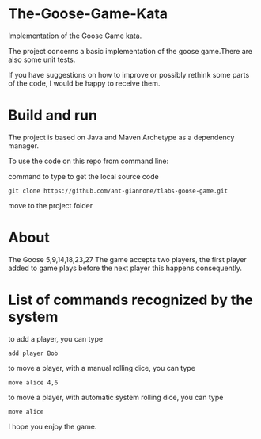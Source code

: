 # The-Goose-Game-Kata
 Implementation of the Goose Game kata.

The project concerns a basic implementation of the goose game.There are also some unit tests.

If you have suggestions on how to improve or possibly rethink some parts of the code,
I would be happy to receive them.

# Build and run
The project is based on Java and Maven Archetype as a dependency manager.

To use the code on this repo from command line:

command to type to get the local source code
```cucumber
git clone https://github.com/ant-giannone/tlabs-goose-game.git
```
move to the project folder
# About
The Goose 5,9,14,18,23,27
The game accepts two players, the first player added to game plays before the next player this happens consequently.


# List of commands recognized by the system

to add a player, you can type
```cucumber
add player Bob
```
to move a player, with a manual rolling dice, you can type
```cucumber
move alice 4,6
```
to move a player, with automatic system rolling dice, you can type
```cucumber
move alice
```
I hope you enjoy the game.
